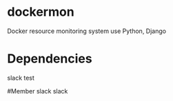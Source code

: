 # dockermon
Docker resource monitoring system use Python, Django

# Dependencies
slack test

#Member
slack slack
